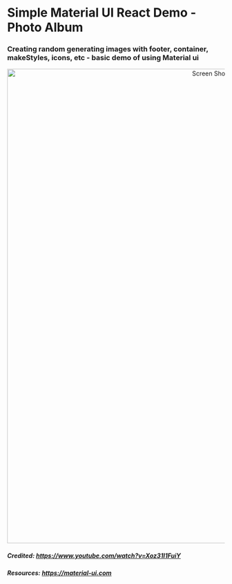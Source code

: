 # Simple Material UI React Demo - Photo Album 
### Creating random generating images with footer, container, makeStyles, icons, etc - basic demo of using Material ui
<p align="center">
  <img width="1097" alt="Screen Shot 2021-07-15 at 2 29 55 PM" src="https://user-images.githubusercontent.com/29718034/125862346-8c67ffef-ea0b-4407-9136-54010a29e92c.png">
</p>

##### Credited: https://www.youtube.com/watch?v=Xoz31I1FuiY
##### Resources:  https://material-ui.com
